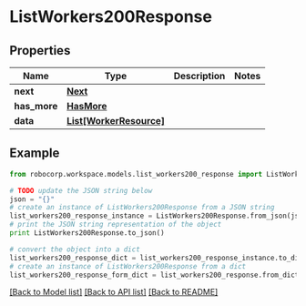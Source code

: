 # ListWorkers200Response


## Properties
Name | Type | Description | Notes
------------ | ------------- | ------------- | -------------
**next** | [**Next**](Next.md) |  | 
**has_more** | [**HasMore**](HasMore.md) |  | 
**data** | [**List[WorkerResource]**](WorkerResource.md) |  | 

## Example

```python
from robocorp.workspace.models.list_workers200_response import ListWorkers200Response

# TODO update the JSON string below
json = "{}"
# create an instance of ListWorkers200Response from a JSON string
list_workers200_response_instance = ListWorkers200Response.from_json(json)
# print the JSON string representation of the object
print ListWorkers200Response.to_json()

# convert the object into a dict
list_workers200_response_dict = list_workers200_response_instance.to_dict()
# create an instance of ListWorkers200Response from a dict
list_workers200_response_form_dict = list_workers200_response.from_dict(list_workers200_response_dict)
```
[[Back to Model list]](../README.md#documentation-for-models) [[Back to API list]](../README.md#documentation-for-api-endpoints) [[Back to README]](../README.md)


